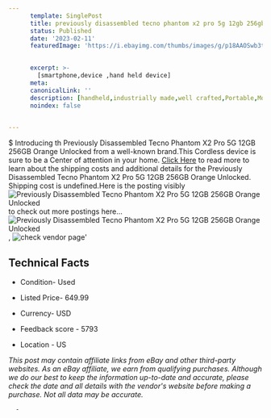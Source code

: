 ```yaml
---
      template: SinglePost
      title: previously disassembled tecno phantom x2 pro 5g 12gb 256gb orange unlocked
      status: Published
      date: '2023-02-11'
      featuredImage: 'https://i.ebayimg.com/thumbs/images/g/p18AAOSwb3tj2uT4/s-l225.jpg'
       

      excerpt: >-
        [smartphone,device ,hand held device]
      meta:
      canonicalLink: ''
      description: [handheld,industrially made,well crafted,Portable,Mobile,Compact,Convenient,Lightweight,Maneuverable,Man-portable,Miniature,Carriable,Hand-held,Light,Holdable,Transportable,Mobile device,Pocket-sized,On-the-go,Wireless,Cordless,Compact size,Convenient size, smartphone,device ,hand held device]
      noindex: false
      

---
```

$
      Introducing th Previously Disassembled Tecno Phantom X2 Pro 5G 12GB 256GB Orange Unlocked from a well-known brand.This Cordless device  is sure to be a Center of attention  in your home. [Click Here](https://www.ebay.com/itm/134433488318?hash=item1f4cdc3dbe%3Ag%3Ap18AAOSwb3tj2uT4&mkevt=1&mkcid=1&mkrid=711-53200-19255-0&campid=%253CePNCampaignId%253E&customid=%253CreferenceId%253E&toolid=10049) to read more to learn about the shipping costs and additional details for the Previously Disassembled Tecno Phantom X2 Pro 5G 12GB 256GB Orange Unlocked. Shipping cost is undefined.Here is the posting visibly ![Previously Disassembled Tecno Phantom X2 Pro 5G 12GB 256GB Orange Unlocked](https://i.ebayimg.com/thumbs/images/g/p18AAOSwb3tj2uT4/s-l225.jpg) to check out more postings here... ![Previously Disassembled Tecno Phantom X2 Pro 5G 12GB 256GB Orange Unlocked](https://i.ebayimg.com/images/g/p18AAOSwb3tj2uT4/s-l1600.jpg), ![check vendor page](https://origin-galleryplus.ebayimg.com/ws/web/134433488318_2_0_1/225x225.jpg)'

      

 ## Technical Facts 



     
      

 - Condition- Used 


      

 - Listed Price- 649.99 


      

 - Currency- USD 


      

 - Feedback score - 5793 


      

 - Location - US 


      
      

 *_This post may contain affiliate links from eBay and other third-party websites. As an eBay affiliate, we earn from qualifying purchases. Although we do our best to keep the information up-to-date and accurate, please check the date and all details with the vendor's website before making a purchase. Not all data may be accurate._*




      -
